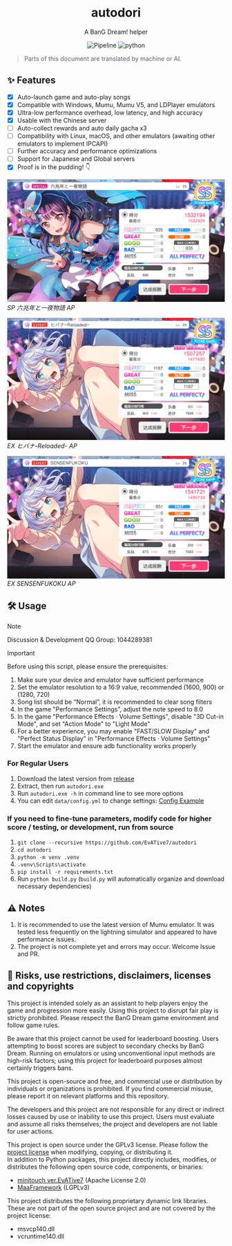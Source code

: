 <div align="center">

# autodori  

A BanG Dream! helper

![Pipeline](https://img.shields.io/badge/Pipeline-%23454545?logo=paddypower&logoColor=%23FFFFFF)  ![python](https://img.shields.io/badge/Python-3776AB?logo=python&logoColor=white)  
</div>

> Parts of this document are translated by machine or AI.

## ✨ Features

- [x] Auto-launch game and auto-play songs
- [x] Compatible with Windows, Mumu, Mumu V5, and LDPlayer emulators
- [x] Ultra-low performance overhead, low latency, and high accuracy
- [x] Usable with the Chinese server
- [ ] Auto-collect rewards and auto daily gacha x3
- [ ] Compatibility with Linux, macOS, and other emulators (awaiting other emulators to implement IPCAPI)
- [ ] Further accuracy and performance optimizations
- [ ] Support for Japanese and Global servers
- [x] Proof is in the pudding! 👇

![ ](./docs/achievements/六兆年.png)  
*SP 六兆年と一夜物語 AP*

![ ](./docs/achievements/火花.png)  
*EX ヒバナ-Reloaded- AP*

![ ](./docs/achievements/SENSENFUKOKU.png)  
*EX SENSENFUKOKU AP*

## 🛠 Usage

> [!NOTE]
> Discussion & Development QQ Group: 1044289381

> [!IMPORTANT]  
> Before using this script, please ensure the prerequisites:
>
> 1. Make sure your device and emulator have sufficient performance
> 1. Set the emulator resolution to a 16:9 value, recommended (1600, 900) or (1280, 720)
> 1. Song list should be “Normal”, it is recommended to clear song filters
> 1. In the game "Performance Settings", adjust the note speed to 8.0
> 1. In the game "Performance Effects · Volume Settings", disable "3D Cut-in Mode", and set "Action Mode" to "Light Mode"
> 1. For a better experience, you may enable "FAST/SLOW Display" and "Perfect Status Display" in "Performance Effects · Volume Settings"
> 1. Start the emulator and ensure adb functionality works properly

### For Regular Users

1. Download the latest version from [release](https://github.com/EvATive7/autodori/releases)  
2. Extract, then run `autodori.exe`
3. Run `autodori.exe -h` in command line to see more options
4. You can edit `data/config.yml` to change settings: [Config Example](./docs/config_eg/config.yml)

### If you need to fine-tune parameters, modify code for higher score / testing, or development, run from source  

 1. `git clone --recursive https://github.com/EvATive7/autodori`  
 2. `cd autodori`  
 3. `python -m venv .venv`  
 4. `.venv\Scripts\activate`  
 5. `pip install -r requirements.txt`
 6. Run `python build.py` (`build.py` will automatically organize and download necessary dependencies)

## ⚠️ Notes

1. It is recommended to use the latest version of Mumu emulator. It was tested less frequently on the lightning simulator and appeared to have performance issues.
1. The project is not complete yet and errors may occur. Welcome Issue and PR.

## 📝 Risks, use restrictions, disclaimers, licenses and copyrights

This project is intended solely as an assistant to help players enjoy the game and progression more easily. Using this project to disrupt fair play is strictly prohibited. Please respect the BanG Dream game environment and follow game rules.

Be aware that this project cannot be used for leaderboard boosting. Users attempting to boost scores are subject to secondary checks by BanG Dream. Running on emulators or using unconventional input methods are high-risk factors; using this project for leaderboard purposes almost certainly triggers bans.

This project is open-source and free, and commercial use or distribution by individuals or organizations is prohibited. If you find commercial misuse, please report it on relevant platforms and this repository.

The developers and this project are not responsible for any direct or indirect losses caused by use or inability to use this project. Users must evaluate and assume all risks themselves; the project and developers are not liable for user actions.

This project is open source under the GPLv3 license. Please follow the [project license](LICENSE) when modifying, copying, or distributing it.  
In addition to Python packages, this project directly includes, modifies, or distributes the following open source code, components, or binaries:

- [minitouch ver.EvATive7](https://github.com/EvATive7/minitouch) (Apache License 2.0)
- [MaaFramework](https://github.com/MaaXYZ/MaaFramework) (LGPLv3)

This project distributes the following proprietary dynamic link libraries. These are not part of the open source project and are not covered by the project license:

- msvcp140.dll  
- vcruntime140.dll  
